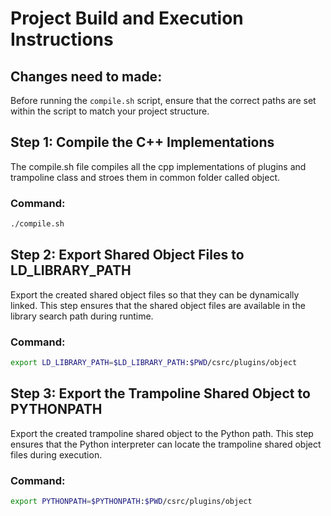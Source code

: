# Project Build and Execution Instructions

## Changes need to made:
Before running the `compile.sh` script, ensure that the correct paths are set within the script to match your project structure.

## Step 1: Compile the C++ Implementations

The compile.sh file compiles all the cpp implementations of plugins and trampoline class and stroes them in common folder called object.

### Command:

```sh
./compile.sh
```

## Step 2: Export Shared Object Files to LD_LIBRARY_PATH

Export the created shared object files so that they can be dynamically linked. This step ensures that the shared object files are available in the library search path during runtime.

### Command:

```sh
export LD_LIBRARY_PATH=$LD_LIBRARY_PATH:$PWD/csrc/plugins/object
```

## Step 3: Export the Trampoline Shared Object to PYTHONPATH

Export the created trampoline shared object to the Python path. This step ensures that the Python interpreter can locate the trampoline shared object files during execution.

### Command:

```sh
export PYTHONPATH=$PYTHONPATH:$PWD/csrc/plugins/object
```
